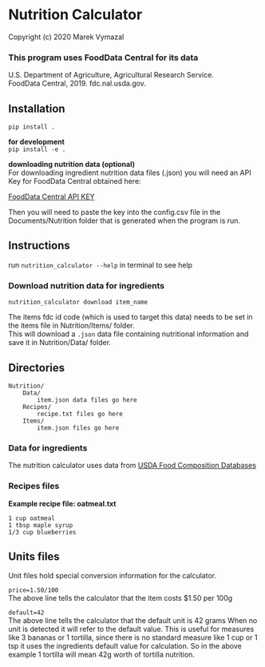 # Nutrition Calculator
Copyright (c) 2020 Marek Vymazal

### This program uses FoodData Central for its data
U.S. Department of Agriculture, Agricultural Research Service.  
FoodData Central, 2019. fdc.nal.usda.gov.

## Installation
`pip install .`

__for development__  
`pip install -e .`

__downloading nutrition data (optional)__  
For downloading ingredient nutrition data files (.json) you will need an API Key for FoodData Central obtained here:

[FoodData Central API KEY](https://fdc.nal.usda.gov/api-key-signup.html)  

Then you will need to paste the key into the config.csv file in the Documents/Nutrition folder that is generated when the program is run.

## Instructions
run `nutrition_calculator --help` in terminal to see help

### Download nutrition data for ingredients
`nutrition_calculator download item_name`

The items fdc id code (which is used to target this data) needs to be set in the items file in Nutrition/Items/ folder.  
This will download a `.json` data file containing nutritional information and save it in Nutrition/Data/ folder.  

## Directories
```
Nutrition/
    Data/
        item.json data files go here
    Recipes/
        recipe.txt files go here
    Items/
        item.json files go here
```

### Data for ingredients
The nutrition calculator uses data from [USDA Food Composition Databases](https://ndb.nal.usda.gov/ndb/)

### Recipes files
__Example recipe file: oatmeal.txt__
```
1 cup oatmeal
1 tbsp maple syrup
1/3 cup blueberries
```

## Units files
Unit files hold special conversion information for the calculator.

`price=1.50/100`  
The above line tells the calculator that the item costs $1.50 per 100g

`default=42`  
The above line tells the calculator that the default unit is 42 grams
When no unit is detected it will refer to the default value.
This is useful for measures like 3 bananas or 1 tortilla, since there is no standard measure like 1 cup or 1 tsp it uses the ingredients default value for calculation. So in the above example 1 tortilla will mean 42g worth of tortilla nutrition.
